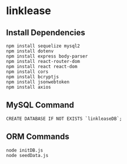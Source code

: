 # linklease


## Install Dependencies
```
npm install sequelize mysql2  
npm install dotenv  
npm install express body-parser
npm install react-router-dom
npm install react react-dom
npm install cors
npm install bcryptjs
npm install jsonwebtoken
npm install axios 
```

## MySQL Command
```
CREATE DATABASE IF NOT EXISTS `linkleaseDB`;  
```

## ORM Commands
```
node initDB.js  
node seedData.js 
```
